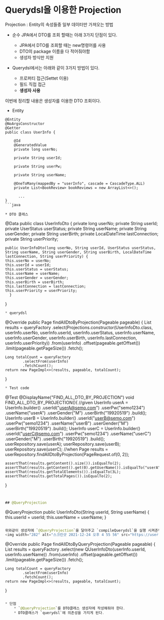 #  Querydsl을 이용한 Projection
Projection : Entity의 속성들중 일부 데이터만 가져오는 방법

* 순수 JPA에서   DTO를 조회 할때는 아래 3가지 단점이 있다.
	* JPA에서 DTO를 조회할 때는 new명령어를 사용
	* DTO의 package 이름을 다 적어줘야함
	* 생성자 방식만 지원

* Querydsl에서는 아래와 같이 3가지 방법이 있다.
	* 프로퍼티 접근(Settet 이용)
	* 필드 직접 접근
	* **생성자 사용**

이번에 정리할 내용은 생성자를 이용한 DTO 조회이다.
* Entity
```
@Entity
@NoArgsConstructor
@Getter
public class UserInfo {

    @Id
    @GeneratedValue
    private long userNo;

    private String userId;

    private String userPw;

    private String userName;

    @OneToMany(mappedBy = "userInfo", cascade = CascadeType.ALL)
    private List<BookReview> bookReviews = new ArrayList<>();
	
	  ...
}
```java

* DTO 클래스
```
@Data
public class UserInfoDto {
    private long userNo;
    private String userId;
    private UserStatus userStatus;
    private String userName;
    private String userGender;
    private String userBirth;
    private LocalDateTime lastConnection;
    private String userPriority;

    public UserInfoDto(long userNo, String userId, UserStatus userStatus, String userName, String userGender, String userBirth, LocalDateTime lastConnection, String userPriority) {
    this.userNo = userNo;
    this.userId = userId;
    this.userStatus = userStatus;
    this.userName = userName;
    this.userGender = userGender;
    this.userBirth = userBirth;
    this.lastConnection = lastConnection;
    this.userPriority = userPriority;
	  }

}
```java
* querydsl
```
@Override
public Page<UserInfoDto> findAllDtoByProjection(Pageable pageable) {
    List<UserInfoDto> results = queryFactory
            .select(Projections.constructor(UserInfoDto.class,
                    userInfo.userNo,
                    userInfo.userId,
                    userInfo.userStatus,
                    userInfo.userName,
                    userInfo.userGender,
                    userInfo.userBirth,
                    userInfo.lastConnection,
                    userInfo.userPriority))
            .from(userInfo)
            .offset(pageable.getOffset())
            .limit(pageable.getPageSize())
            .fetch();

    Long totalCount = queryFactory
            .selectFrom(userInfo)
            .fetchCount();
    return new PageImpl<>(results, pageable, totalCount);
}
```java
* Test code
```
@Test
@DisplayName("FIND_ALL_DTO_BY_PROJECTION")
void FIND_ALL_DTO_BY_PROJECTION(){
    //given
    UserInfo userA = UserInfo.builder()
            .userId("userA@semo.com")
            .userPw("semo1234")
            .userName("userA")
            .userGender("M")
            .userBirth("19920519")
            .build();
    UserInfo userB = UserInfo.builder()
            .userId("userB@semo.com")
            .userPw("semo1234")
            .userName("userB")
            .userGender("M")
            .userBirth("19920519")
            .build();
    UserInfo userC = UserInfo.builder()
            .userId("userC@semo.com")
            .userPw("semo1234")
            .userName("userC")
            .userGender("M")
            .userBirth("19920519")
            .build();
    userRepository.save(userA);
    userRepository.save(userB);
    userRepository.save(userC);
    //when
    Page<UserInfoDto> results = userRepository.findAllDtoByProjection(PageRequest.of(0, 2));

    assertThat(results.getContent().size()).isEqualTo(2);
    assertThat(results.getContent().get(0).getUserName()).isEqualTo("userA");
    assertThat(results.getTotalElements()).isEqualTo(3L);
    assertThat(results.getTotalPages()).isEqualTo(2);
}
```java


## @QueryProjection
```
@QueryProjection
public UserInfoDto(String userId, String userName) {
    this.userId = userId;
    this.userName = userName;
}
```java

위와같이 생성자에 `@QueryProjection`을 달아주고 `compileQuerydsl`을 실행 시켜준뒤 querydsl을 작성해준다
<img width="282" alt="스크린샷 2021-12-24 오후 4 55 56" src="https://user-images.githubusercontent.com/58923731/147331875-ac5e9292-9ba0-4425-a34f-721fbfaa5ff5.png">

```
@Override
public Page<UserInfoDto> findAllDtoByQueryProjection(Pageable pageable) {
    List<UserInfoDto> results = queryFactory
            .select(new QUserInfoDto(userInfo.userId, userInfo.userName))
            .from(userInfo)
            .offset(pageable.getOffset())
            .limit(pageable.getPageSize())
            .fetch();

    Long totalCount = queryFactory
            .selectFrom(userInfo)
            .fetchCount();
    return new PageImpl<>(results, pageable, totalCount);
}
```java

* 단점
	* `@QueryProjection`를 DTO클래스 생성자에 작성해줘야 한다.
	* DTO클래스가 `querydsl`에 의존성을 가지게 된다.
